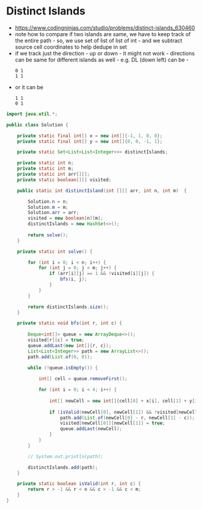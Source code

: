 # Distinct Islands

- https://www.codingninjas.com/studio/problems/distinct-islands_630460
- note how to compare if two islands are same, we have to keep track of the entire path - so, we use set of list of list of int - and we subtract source cell coordinates to help dedupe in set
- if we track just the direction - up or down - it might not work - directions can be same for different islands as well - e.g. DL (down left) can be - 
  ```
  0 1
  1 1
  ```
- or it can be
  ```
  1 1
  0 1
  ```

```java
import java.util.*;

public class Solution {

	private static final int[] x = new int[]{-1, 1, 0, 0};
	private static final int[] y = new int[]{0, 0, -1, 1};

	private static Set<List<List<Integer>>> distinctIslands;

	private static int n;
	private static int m;
	private static int arr[][];
	private static boolean[][] visited;

	public static int distinctIsland(int [][] arr, int n, int m)  {

		Solution.n = n;
		Solution.m = m;
		Solution.arr = arr;
		visited = new boolean[n][m];
		distinctIslands = new HashSet<>();
		
		return solve();
	}

	private static int solve() {

		for (int i = 0; i < n; i++) {
			for (int j = 0; j < m; j++) {
				if (arr[i][j] == 1 && !visited[i][j]) {
					bfs(i, j);
				}
			}
		}

		return distinctIslands.size();
	}

	private static void bfs(int r, int c) {
		
		Deque<int[]> queue = new ArrayDeque<>();
		visited[r][c] = true;
		queue.addLast(new int[]{r, c});
		List<List<Integer>> path = new ArrayList<>();
		path.add(List.of(0, 0));

		while (!queue.isEmpty()) {
			
			int[] cell = queue.removeFirst();

			for (int i = 0; i < 4; i++) {
				
				int[] newCell = new int[]{cell[0] + x[i], cell[1] + y[i]};
				
				if (isValid(newCell[0], newCell[1]) && !visited[newCell[0]][newCell[1]] && arr[newCell[0]][newCell[1]] == 1) {
					path.add(List.of(newCell[0] - r, newCell[1] - c));
					visited[newCell[0]][newCell[1]] = true;
					queue.addLast(newCell);
				}
			}
		}

		// System.out.println(path);

		distinctIslands.add(path);
	}

	private static boolean isValid(int r, int c) {
		return r > -1 && r < n && c > -1 && c < m;
	}
}

```
